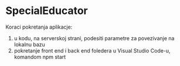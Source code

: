 # SpecialEducator

Koraci pokretanja aplikacje:

1. u kodu, na serverskoj strani, podesiti parametre za povezivanje na lokalnu bazu
2. pokretanje front end i back end foledera u Visual Studio Code-u, komandom npm start
